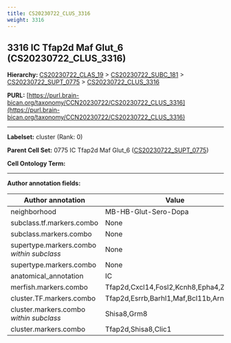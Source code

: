 ```yaml
---
title: CS20230722_CLUS_3316
weight: 3316
---
```

## 3316 IC Tfap2d Maf Glut_6 (CS20230722_CLUS_3316)
<b>Hierarchy: </b>
[CS20230722_CLAS_19](../CS20230722_CLAS_19) >
[CS20230722_SUBC_181](../CS20230722_SUBC_181) >
[CS20230722_SUPT_0775](../CS20230722_SUPT_0775) >
[CS20230722_CLUS_3316](../CS20230722_CLUS_3316)

**PURL:** [https://purl.brain-bican.org/taxonomy/CCN20230722/CS20230722_CLUS_3316](https://purl.brain-bican.org/taxonomy/CCN20230722/CS20230722_CLUS_3316)

---


**Labelset:** cluster (Rank: 0)

**Parent Cell Set:** 0775 IC Tfap2d Maf Glut_6 ([CS20230722_SUPT_0775](../CS20230722_SUPT_0775))



**Cell Ontology Term:** 

[MARKER GENES.]: #


---

[TRANSFERRED ANNOTATIONS.]: #


[AUTHOR ANNOTATION FIELDS.]: #


**Author annotation fields:**

| Author annotation | Value |
|-------------------|-------|
|neighborhood|MB-HB-Glut-Sero-Dopa|
|subclass.tf.markers.combo|None|
|subclass.markers.combo|None|
|supertype.markers.combo _within subclass_|None|
|supertype.markers.combo|None|
|anatomical_annotation|IC|
|merfish.markers.combo|Tfap2d,Cxcl14,Fosl2,Kcnh8,Epha4,Zfp536|
|cluster.TF.markers.combo|Tfap2d,Esrrb,Barhl1,Maf,Bcl11b,Arnt2|
|cluster.markers.combo _within subclass_|Shisa8,Grm8|
|cluster.markers.combo|Tfap2d,Shisa8,Clic1|
